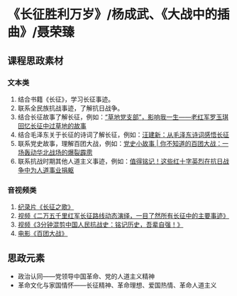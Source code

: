 # 《长征胜利万岁》/杨成武、《大战中的插曲》/聂荣臻

## 课程思政素材

### 文本类

1. 结合书籍《长征》，学习长征事迹。
2. 联系全民族抗战事迹，了解抗日战争。
3. 结合长征故事了解长征，例如：[“草地党支部”，影响我一生——老红军罗玉琪回忆长征中过草地的故事](http://dangshi.people.com.cn/n1/2016/0824/c85037-28662650.html)
4. 结合毛泽东关于长征的诗词了解长征，例如：[汪建新：从毛泽东诗词感悟长征](http://dangshi.people.com.cn/n1/2016/0824/c85037-28662162.html)
5. 联系党史故事，理解百团大战，例如：[党史小故事 | 你不知道的百团大战：一场轰动华北战场的爆裂霹雳](https://www.sohu.com/a/492060600_121106994)
6. 联系抗战时期其他人道主义事迹，例如：[值得铭记！这些红十字英烈在抗日战争中为人道事业捐躯](https://www.krzzjn.com/show-1284-110613.html)

### 音视频类

1. [纪录片《长征之歌》](https://tv.cctv.com/2023/01/11/VIDEe9hOJrv5bCmJZuSW5R3B230111.shtml)
2. [视频《二万五千里红军长征路线动态演绎，一目了然所有长征中的主要事迹》](https://v.qq.com/x/page/u3226eigj79.html)
3. [视频《3分钟混剪中国人民抗战史：铭记历史，吾辈自强！》](https://v.qq.com/x/cover/mzc00200kx4xeu7/f3145zdb9jh.html)
4. [电影《百团大战》](https://v.qq.com/x/cover/yif0jd9g6tpngcw/e0018sdzesg.html)

## 思政元素

- 政治认同——党领导中国革命、党的人道主义精神
- 革命文化与家国情怀——长征精神、革命理想、爱国热情、革命人道主义
